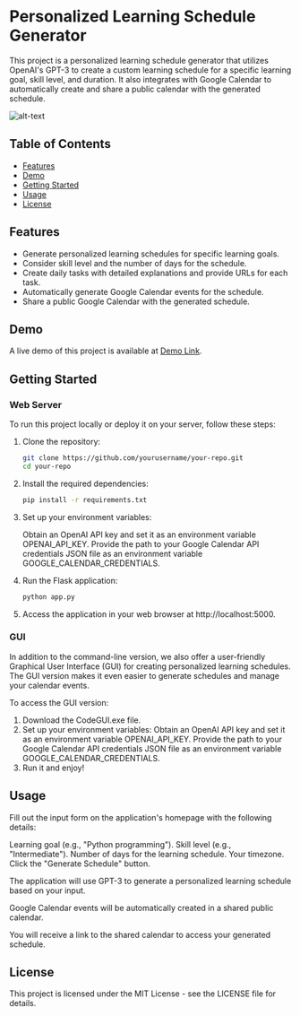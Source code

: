 # Personalized Learning Schedule Generator

This project is a personalized learning schedule generator that utilizes OpenAI's GPT-3 to create a custom learning schedule for a specific learning goal, skill level, and duration. It also integrates with Google Calendar to automatically create and share a public calendar with the generated schedule.

![alt-text](hackrpi-demo.gif)

## Table of Contents
- [Features](#features)
- [Demo](#demo)
- [Getting Started](#getting-started)
- [Usage](#usage)
- [License](#license)

## Features

- Generate personalized learning schedules for specific learning goals.
- Consider skill level and the number of days for the schedule.
- Create daily tasks with detailed explanations and provide URLs for each task.
- Automatically generate Google Calendar events for the schedule.
- Share a public Google Calendar with the generated schedule.

## Demo

A live demo of this project is available at [Demo Link](https://arnitsinha.pythonanywhere.com).

## Getting Started

### Web Server

To run this project locally or deploy it on your server, follow these steps:

1. Clone the repository:

   ```bash
   git clone https://github.com/yourusername/your-repo.git
   cd your-repo

2. Install the required dependencies:

   ```bash
   pip install -r requirements.txt

3. Set up your environment variables:

   Obtain an OpenAI API key and set it as an environment variable OPENAI_API_KEY.
   Provide the path to your Google Calendar API credentials JSON file as an environment variable GOOGLE_CALENDAR_CREDENTIALS.

4. Run the Flask application:

   ```bash
   python app.py

5. Access the application in your web browser at http://localhost:5000.

### GUI

In addition to the command-line version, we also offer a user-friendly Graphical User Interface (GUI) for creating personalized learning schedules. The GUI version makes it even easier to generate schedules and manage your calendar events.

To access the GUI version:

1. Download the CodeGUI.exe file.
2. Set up your environment variables:
   Obtain an OpenAI API key and set it as an environment variable OPENAI_API_KEY.
   Provide the path to your Google Calendar API credentials JSON file as an environment variable GOOGLE_CALENDAR_CREDENTIALS.
3. Run it and enjoy!

## Usage
Fill out the input form on the application's homepage with the following details:

Learning goal (e.g., "Python programming").
Skill level (e.g., "Intermediate").
Number of days for the learning schedule.
Your timezone.
Click the "Generate Schedule" button.

The application will use GPT-3 to generate a personalized learning schedule based on your input.

Google Calendar events will be automatically created in a shared public calendar.

You will receive a link to the shared calendar to access your generated schedule.

## License
This project is licensed under the MIT License - see the LICENSE file for details.

